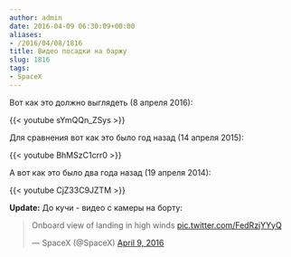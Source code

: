 ```yaml
---
author: admin
date: 2016-04-09 06:30:09+00:00
aliases:
- /2016/04/08/1816
title: Видео посадки на баржу
slug: 1816
tags:
- SpaceX
---
```


Вот как это должно выглядеть (8 апреля 2016):

{{< youtube sYmQQn_ZSys >}}

<!--more-->

Для сравнения вот как это было год назад (14 апреля 2015):

{{< youtube BhMSzC1crr0 >}}

А вот как это было два года назад (19 апреля 2014):

{{< youtube CjZ33C9JZTM >}}

**Update:** До кучи - видео с камеры на борту:

<blockquote class="twitter-video" data-lang="en"><p lang="en" dir="ltr">Onboard view of landing in high winds <a href="https://t.co/FedRzjYYyQ">pic.twitter.com/FedRzjYYyQ</a></p>&mdash; SpaceX (@SpaceX) <a href="https://twitter.com/SpaceX/status/718605741288894464">April 9, 2016</a></blockquote>
<script async src="//platform.twitter.com/widgets.js" charset="utf-8"></script>
